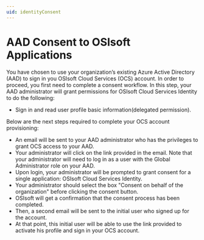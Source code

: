 ```yaml
---
uid: identityConsent
---
```


# AAD Consent to OSIsoft Applications

You have chosen to use your organization’s existing Azure Active Directory (AAD) to sign in you
OSIsoft Cloud Services (OCS) account. In order to proceed, you first need to complete a consent workflow. In
this step, your AAD administrator will grant permissions for OSIsoft Cloud Services Identity to do the following:

- Sign in and read user profile basic information(delegated permission).

Below are the next steps required to complete your OCS account provisioning:

- An email will be sent to your AAD administrator who has the privileges to grant OCS access to your AAD.
- Your administrator will click on the link provided in the email. Note that your administrator will need to log in as a user with the Global Administrator role on your AAD.
- Upon login, your administrator will be prompted to grant consent for a single application: OSIsoft Cloud Services Identity.
- Your administrator should select the box "Consent on behalf of the organization" before clicking the consent button.
- OSIsoft will get a confirmation that the consent process has been completed.
- Then, a second email will be sent to the initial user who signed up for the account.
- At that point, this initial user will be able to use the link provided to activate his profile and sign in your OCS account.
